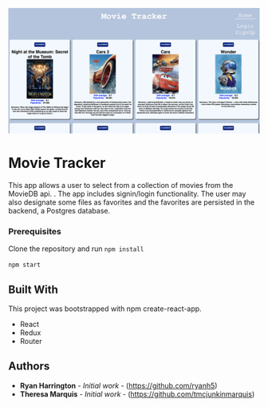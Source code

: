 ![Movie Tracker](/screen-shot.png)

# Movie Tracker

This app allows a user to select from a collection of movies from the MovieDB api.  .  The app includes signin/login functionality.  The user may also designate some files as favorites and the favorites are persisted in the backend, a Postgres database.

### Prerequisites

Clone the repository and run
```npm install```

```npm start```

## Built With

This project was bootstrapped with npm create-react-app.

* React
* Redux
* Router

## Authors

* **Ryan Harrington** - *Initial work* - (https://github.com/ryanh5)
* **Theresa Marquis** - *Initial work* - (https://github.com/tmcjunkinmarquis)
